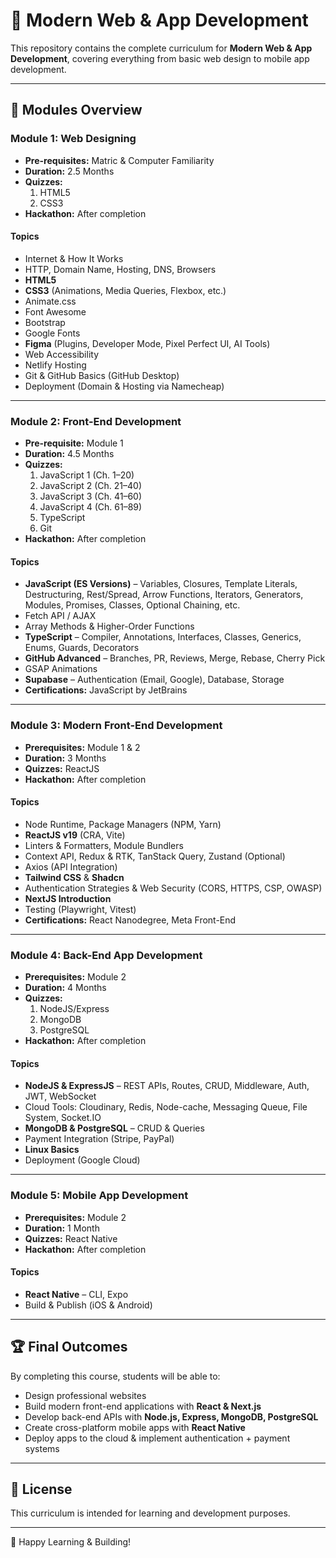 # 📘 Modern Web & App Development

This repository contains the complete curriculum for **Modern Web & App Development**, covering everything from basic web design to mobile app development.  

---

## 📂 Modules Overview

### **Module 1: Web Designing**
- **Pre-requisites:** Matric & Computer Familiarity  
- **Duration:** 2.5 Months  
- **Quizzes:**  
  1. HTML5  
  2. CSS3  
- **Hackathon:** After completion  

#### **Topics**
- Internet & How It Works  
- HTTP, Domain Name, Hosting, DNS, Browsers  
- **HTML5**  
- **CSS3** (Animations, Media Queries, Flexbox, etc.)  
- Animate.css  
- Font Awesome  
- Bootstrap  
- Google Fonts  
- **Figma** (Plugins, Developer Mode, Pixel Perfect UI, AI Tools)  
- Web Accessibility  
- Netlify Hosting  
- Git & GitHub Basics (GitHub Desktop)  
- Deployment (Domain & Hosting via Namecheap)  

---

### **Module 2: Front-End Development**
- **Pre-requisite:** Module 1  
- **Duration:** 4.5 Months  
- **Quizzes:**  
  1. JavaScript 1 (Ch. 1–20)  
  2. JavaScript 2 (Ch. 21–40)  
  3. JavaScript 3 (Ch. 41–60)  
  4. JavaScript 4 (Ch. 61–89)  
  5. TypeScript  
  6. Git  
- **Hackathon:** After completion  

#### **Topics**
- **JavaScript (ES Versions)** – Variables, Closures, Template Literals, Destructuring, Rest/Spread, Arrow Functions, Iterators, Generators, Modules, Promises, Classes, Optional Chaining, etc.  
- Fetch API / AJAX  
- Array Methods & Higher-Order Functions  
- **TypeScript** – Compiler, Annotations, Interfaces, Classes, Generics, Enums, Guards, Decorators  
- **GitHub Advanced** – Branches, PR, Reviews, Merge, Rebase, Cherry Pick  
- GSAP Animations  
- **Supabase** – Authentication (Email, Google), Database, Storage  
- **Certifications:** JavaScript by JetBrains  

---

### **Module 3: Modern Front-End Development**
- **Prerequisites:** Module 1 & 2  
- **Duration:** 3 Months  
- **Quizzes:** ReactJS  
- **Hackathon:** After completion  

#### **Topics**
- Node Runtime, Package Managers (NPM, Yarn)  
- **ReactJS v19** (CRA, Vite)  
- Linters & Formatters, Module Bundlers  
- Context API, Redux & RTK, TanStack Query, Zustand (Optional)  
- Axios (API Integration)  
- **Tailwind CSS** & **Shadcn**  
- Authentication Strategies & Web Security (CORS, HTTPS, CSP, OWASP)  
- **NextJS Introduction**  
- Testing (Playwright, Vitest)  
- **Certifications:** React Nanodegree, Meta Front-End  

---

### **Module 4: Back-End App Development**
- **Prerequisites:** Module 2  
- **Duration:** 4 Months  
- **Quizzes:**  
  1. NodeJS/Express  
  2. MongoDB  
  3. PostgreSQL  
- **Hackathon:** After completion  

#### **Topics**
- **NodeJS & ExpressJS** – REST APIs, Routes, CRUD, Middleware, Auth, JWT, WebSocket  
- Cloud Tools: Cloudinary, Redis, Node-cache, Messaging Queue, File System, Socket.IO  
- **MongoDB & PostgreSQL** – CRUD & Queries  
- Payment Integration (Stripe, PayPal)  
- **Linux Basics**  
- Deployment (Google Cloud)  

---

### **Module 5: Mobile App Development**
- **Prerequisites:** Module 2  
- **Duration:** 1 Month  
- **Quizzes:** React Native  
- **Hackathon:** After completion  

#### **Topics**
- **React Native** – CLI, Expo  
- Build & Publish (iOS & Android)  

---

## 🏆 Final Outcomes
By completing this course, students will be able to:  
- Design professional websites  
- Build modern front-end applications with **React & Next.js**  
- Develop back-end APIs with **Node.js, Express, MongoDB, PostgreSQL**  
- Create cross-platform mobile apps with **React Native**  
- Deploy apps to the cloud & implement authentication + payment systems  

---

## 📜 License
This curriculum is intended for learning and development purposes.  

---

🚀 Happy Learning & Building!  
